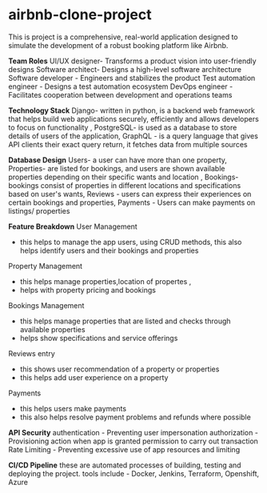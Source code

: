 # airbnb-clone-project
This is project is a comprehensive, real-world application designed to simulate the development of a robust booking platform like Airbnb.




**Team Roles** 
UI/UX designer- Transforms a product vision into user-friendly designs 
Software architect- Designs a high-level software architecture 
Software developer - Engineers and stabilizes the product
Test automation engineer - Designs a test automation ecosystem
DevOps engineer - Facilitates cooperation between development and operations teams




**Technology Stack**
Django- written in python, is a backend web framework that helps build web applications securely, efficiently and allows developers to focus on functionality ,
PostgreSQL- is used as a database to store details of users of the application, 
GraphQL - is a query language that gives API clients their exact query return, it fetches data from multiple sources




**Database Design**
Users- a user can have more than one property,
Properties- are listed for bookings, and users are shown available properties depending on their specific wants and location , 
Bookings- bookings consist of properties in different locations and specifications based on user's wants, 
Reviews - users can express their experiences on certain bookings and properties, 
Payments - Users can make payments on listings/ properties



**Feature Breakdown**
User Management 
- this helps to manage the app users, using CRUD methods,
this also helps identify users and their bookings and properties

Property Management 
- this helps manage properties,location of propertes ,
- helps with property pricing and bookings
  
Bookings Management 
- this helps manage properties that are listed and checks through available properties
- helps show specifications and service offerings

Reviews entry 
- this shows user recommendation of a property or properties
- this helps add user experience on a property
  
Payments 
- this helps users make payments
- this also helps resolve payment problems and refunds where possible




**API Security**
authentication - Preventing user impersonation
authorization - Provisioning action when app is granted permission to carry out transaction
Rate Limiting - Preventing excessive use of app resources and limiting 


**CI/CD Pipeline**
these are automated processes of building, testing and deploying the project.
tools include - Docker, Jenkins, Terraform, Openshift, Azure
